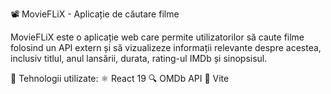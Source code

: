 📽️ MovieFLiX - Aplicație de căutare filme

MovieFLiX este o aplicație web care permite utilizatorilor să caute filme folosind un API extern și să vizualizeze informații relevante despre acestea, inclusiv titlul, anul lansării, durata, rating-ul IMDb și sinopsisul.

🔧 Tehnologii utilizate:
⚛️ React 19
🔍 OMDb API
🚀 Vite
